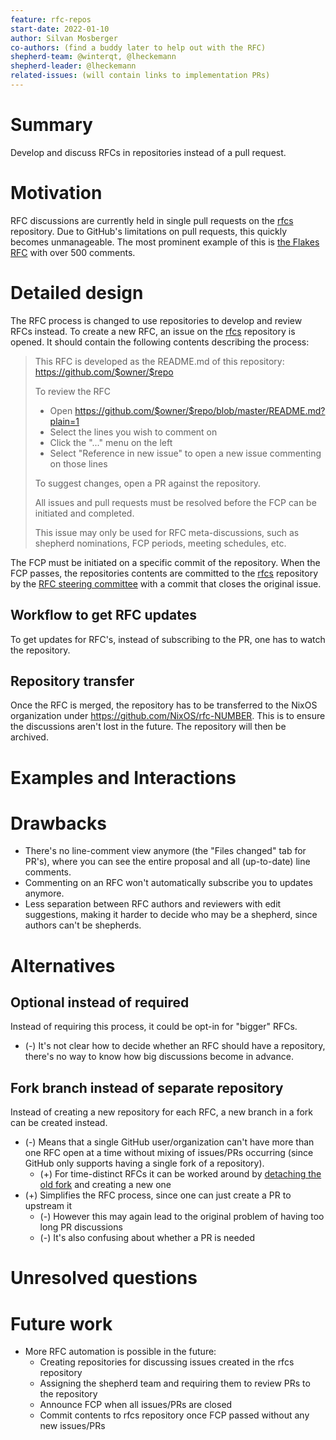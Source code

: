```yaml
---
feature: rfc-repos
start-date: 2022-01-10
author: Silvan Mosberger
co-authors: (find a buddy later to help out with the RFC)
shepherd-team: @winterqt, @lheckemann 
shepherd-leader: @lheckemann 
related-issues: (will contain links to implementation PRs)
---
```


# Summary
[summary]: #summary

Develop and discuss RFCs in repositories instead of a pull request.

# Motivation
[motivation]: #motivation

RFC discussions are currently held in single pull requests on the [rfcs](https://github.com/NixOS/rfcs/pulls) repository.
Due to GitHub's limitations on pull requests, this quickly becomes unmanageable.
The most prominent example of this is [the Flakes RFC](https://github.com/NixOS/rfcs/pull/49) with over 500 comments.

# Detailed design
[design]: #detailed-design

The RFC process is changed to use repositories to develop and review RFCs instead.
To create a new RFC, an issue on the [rfcs](https://github.com/NixOS/rfcs) repository is opened.
It should contain the following contents describing the process:

> This RFC is developed as the README.md of this repository: https://github.com/$owner/$repo
>
> To review the RFC
> - Open https://github.com/$owner/$repo/blob/master/README.md?plain=1
> - Select the lines you wish to comment on
> - Click the "..." menu on the left
> - Select "Reference in new issue" to open a new issue commenting on those lines
>
> To suggest changes, open a PR against the repository.
>
> All issues and pull requests must be resolved before the FCP can be initiated and completed.
>
> This issue may only be used for RFC meta-discussions, such as shepherd nominations, FCP periods, meeting schedules, etc.

The FCP must be initiated on a specific commit of the repository.
When the FCP passes, the repositories contents are committed to the [rfcs](https://github.com/NixOS/rfcs) repository by the [RFC steering committee](https://github.com/NixOS/rfcs#rfc-steering-committee) with a commit that closes the original issue.

## Workflow to get RFC updates
To get updates for RFC's, instead of subscribing to the PR, one has to watch the repository.

## Repository transfer

Once the RFC is merged, the repository has to be transferred to the NixOS organization under https://github.com/NixOS/rfc-NUMBER. This is to ensure the discussions aren't lost in the future. The repository will then be archived.

# Examples and Interactions
[examples-and-interactions]: #examples-and-interactions


# Drawbacks
[drawbacks]: #drawbacks
- There's no line-comment view anymore (the "Files changed" tab for PR's), where you can see the entire proposal and all (up-to-date) line comments.
- Commenting on an RFC won't automatically subscribe you to updates anymore.
- Less separation between RFC authors and reviewers with edit suggestions, making it harder to decide who may be a shepherd, since authors can't be shepherds.

# Alternatives
[alternatives]: #alternatives

## Optional instead of required

Instead of requiring this process, it could be opt-in for "bigger" RFCs.
- (-) It's not clear how to decide whether an RFC should have a repository, there's no way to know how big discussions become in advance.

## Fork branch instead of separate repository

Instead of creating a new repository for each RFC, a new branch in a fork can be created instead.
- (-) Means that a single GitHub user/organization can't have more than one RFC open at a time without mixing of issues/PRs occurring (since GitHub only supports having a single fork of a repository).
  - (+) For time-distinct RFCs it can be worked around by [detaching the old fork](https://support.github.com/request/fork) and creating a new one
- (+) Simplifies the RFC process, since one can just create a PR to upstream it
  - (-) However this may again lead to the original problem of having too long PR discussions
  - (-) It's also confusing about whether a PR is needed

# Unresolved questions
[unresolved]: #unresolved-questions


# Future work
[future]: #future-work

- More RFC automation is possible in the future:
  - Creating repositories for discussing issues created in the rfcs repository
  - Assigning the shepherd team and requiring them to review PRs to the repository
  - Announce FCP when all issues/PRs are closed
  - Commit contents to rfcs repository once FCP passed without any new issues/PRs



